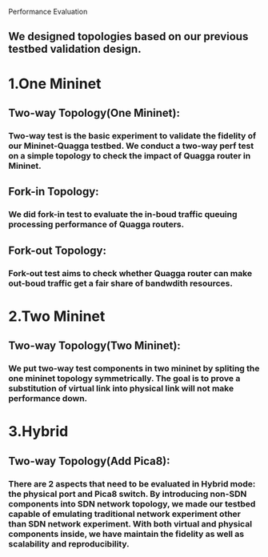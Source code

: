 
Performance Evaluation

## We designed topologies based on our previous testbed validation design.

# 1.One Mininet

## Two-way Topology(One Mininet):

### Two-way test is the basic experiment to validate the fidelity of our Mininet-Quagga testbed. We conduct a two-way perf test on a simple topology to check the impact of Quagga router in Mininet.

## Fork-in Topology:

### We did fork-in test to evaluate the in-boud traffic queuing processing performance of Quagga routers.

## Fork-out Topology:

### Fork-out test aims to check whether Quagga router can make out-boud traffic get a fair share of bandwdith resources.

# 2.Two Mininet

## Two-way Topology(Two Mininet):

### We put two-way test components in two mininet by spliting the one mininet topology symmetrically. The goal is to prove a substitution of virtual link into physical link will not make performance down. 

# 3.Hybrid

## Two-way Topology(Add Pica8):

### There are 2 aspects that need to be evaluated in Hybrid mode: the physical port and Pica8 switch. By introducing non-SDN components into SDN network topology, we made our testbed capable of emulating traditional network experiment other than SDN network experiment. With both virtual and physical components inside, we have maintain the fidelity as well as scalability and reproducibility.
